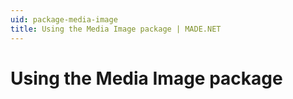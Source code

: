```yaml
---
uid: package-media-image
title: Using the Media Image package | MADE.NET
---
```


# Using the Media Image package

